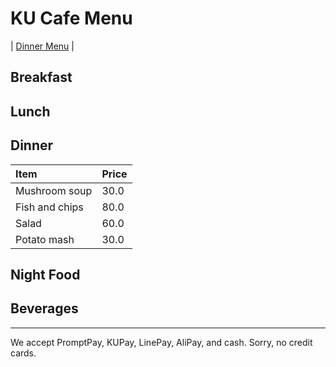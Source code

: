 # KU Cafe Menu
| [Dinner Menu](#dinner) |

## Breakfast


## Lunch 


## Dinner

| Item      | Price      |
|:----------|-----------|
| Mushroom soup | 30.0 |
| Fish and chips | 80.0 |
| Salad    | 60.0
| Potato mash  | 30.0 |


## Night Food


## Beverages



---

We accept PromptPay, KUPay, LinePay, AliPay, and cash. Sorry, no credit cards.
